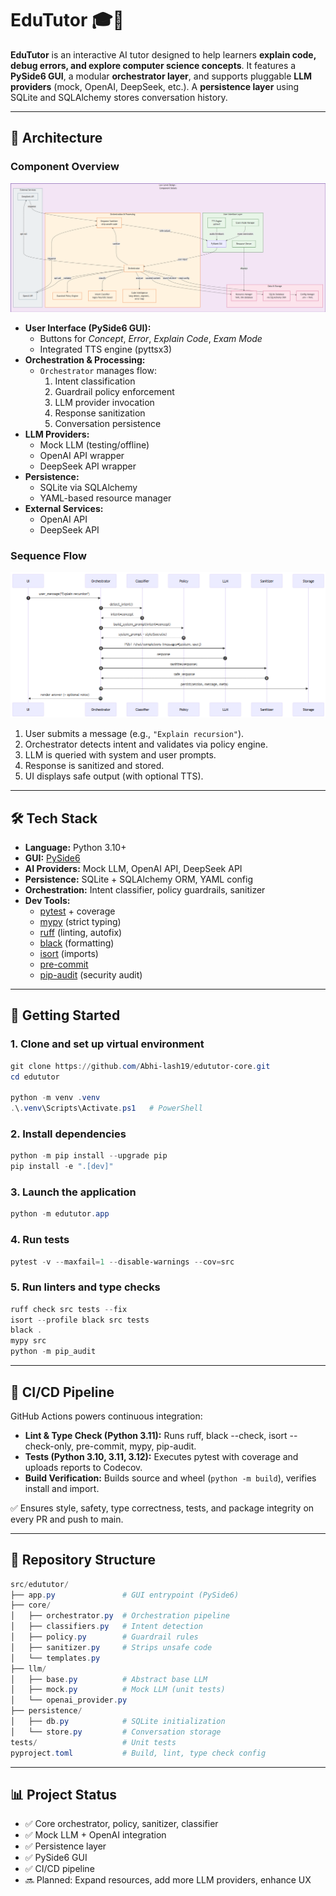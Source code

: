 # EduTutor 🎓🤖
**EduTutor** is an interactive AI tutor designed to help learners **explain code, debug errors, and explore computer science concepts**.
It features a **PySide6 GUI**, a modular **orchestrator layer**, and supports pluggable **LLM providers** (mock, OpenAI, DeepSeek, etc.).
A **persistence layer** using SQLite and SQLAlchemy stores conversation history.

---

## 📐 Architecture

### Component Overview

![Component Diagram](docs/images/Component_diagram.png)


- **User Interface (PySide6 GUI):**
    - Buttons for *Concept*, *Error*, *Explain Code*, *Exam Mode*
    - Integrated TTS engine (pyttsx3)
- **Orchestration & Processing:**
    - `Orchestrator` manages flow:
        1. Intent classification
        2. Guardrail policy enforcement
        3. LLM provider invocation
        4. Response sanitization
        5. Conversation persistence
- **LLM Providers:**
    - Mock LLM (testing/offline)
    - OpenAI API wrapper
    - DeepSeek API wrapper
- **Persistence:**
    - SQLite via SQLAlchemy
    - YAML-based resource manager
- **External Services:**
    - OpenAI API
    - DeepSeek API

### Sequence Flow

![Sequence Diagram](docs/images/Sequence_diagram.png)


1. User submits a message (e.g., `"Explain recursion"`).
2. Orchestrator detects intent and validates via policy engine.
3. LLM is queried with system and user prompts.
4. Response is sanitized and stored.
5. UI displays safe output (with optional TTS).

---

## 🛠️ Tech Stack

- **Language:** Python 3.10+
- **GUI:** [PySide6](https://doc.qt.io/qtforpython/)
- **AI Providers:** Mock LLM, OpenAI API, DeepSeek API
- **Persistence:** SQLite + SQLAlchemy ORM, YAML config
- **Orchestration:** Intent classifier, policy guardrails, sanitizer
- **Dev Tools:**
    - [pytest](https://docs.pytest.org/) + coverage
    - [mypy](https://mypy-lang.org/) (strict typing)
    - [ruff](https://docs.astral.sh/ruff/) (linting, autofix)
    - [black](https://black.readthedocs.io/) (formatting)
    - [isort](https://pycqa.github.io/isort/) (imports)
    - [pre-commit](https://pre-commit.com/)
    - [pip-audit](https://pypi.org/project/pip-audit/) (security audit)

---

## 🚀 Getting Started

### 1. Clone and set up virtual environment

```powershell
git clone https://github.com/Abhi-lash19/edututor-core.git
cd edututor

python -m venv .venv
.\.venv\Scripts\Activate.ps1   # PowerShell
```

### 2. Install dependencies

```powershell
python -m pip install --upgrade pip
pip install -e ".[dev]"
```

### 3. Launch the application

```powershell
python -m edututor.app
```

### 4. Run tests

```powershell
pytest -v --maxfail=1 --disable-warnings --cov=src
```

### 5. Run linters and type checks

```powershell
ruff check src tests --fix
isort --profile black src tests
black .
mypy src
python -m pip_audit
```

---

## 🔄 CI/CD Pipeline

GitHub Actions powers continuous integration:

- **Lint & Type Check (Python 3.11):**
        Runs ruff, black --check, isort --check-only, pre-commit, mypy, pip-audit.
- **Tests (Python 3.10, 3.11, 3.12):**
        Executes pytest with coverage and uploads reports to Codecov.
- **Build Verification:**
        Builds source and wheel (`python -m build`), verifies install and import.

✅ Ensures style, safety, type correctness, tests, and package integrity on every PR and push to main.

---

## 📂 Repository Structure

```powershell
src/edututor/
├── app.py               # GUI entrypoint (PySide6)
├── core/
│   ├── orchestrator.py  # Orchestration pipeline
│   ├── classifiers.py   # Intent detection
│   ├── policy.py        # Guardrail rules
│   ├── sanitizer.py     # Strips unsafe code
│   └── templates.py
├── llm/
│   ├── base.py          # Abstract base LLM
│   ├── mock.py          # Mock LLM (unit tests)
│   └── openai_provider.py
├── persistence/
│   ├── db.py            # SQLite initialization
│   └── store.py         # Conversation storage
tests/                   # Unit tests
pyproject.toml           # Build, lint, type check config
```

---

## 📊 Project Status

- ✅ Core orchestrator, policy, sanitizer, classifier
- ✅ Mock LLM + OpenAI integration
- ✅ Persistence layer
- ✅ PySide6 GUI
- ✅ CI/CD pipeline
- 🔜 Planned: Expand resources, add more LLM providers, enhance UX
